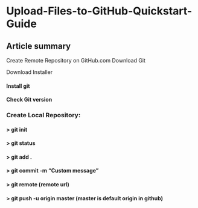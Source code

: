 # Upload-Files-to-GitHub-Quickstart-Guide

## Article summary <br>
Create Remote Repository on GitHub.com
Download Git

Download Installer
#### Install git
#### Check Git version


### Create Local Repository:
#### > git init
#### > git status
#### > git add .
#### > git commit -m “Custom message”
#### > git remote (remote url)
#### > git push -u origin master (master is default origin in github)
